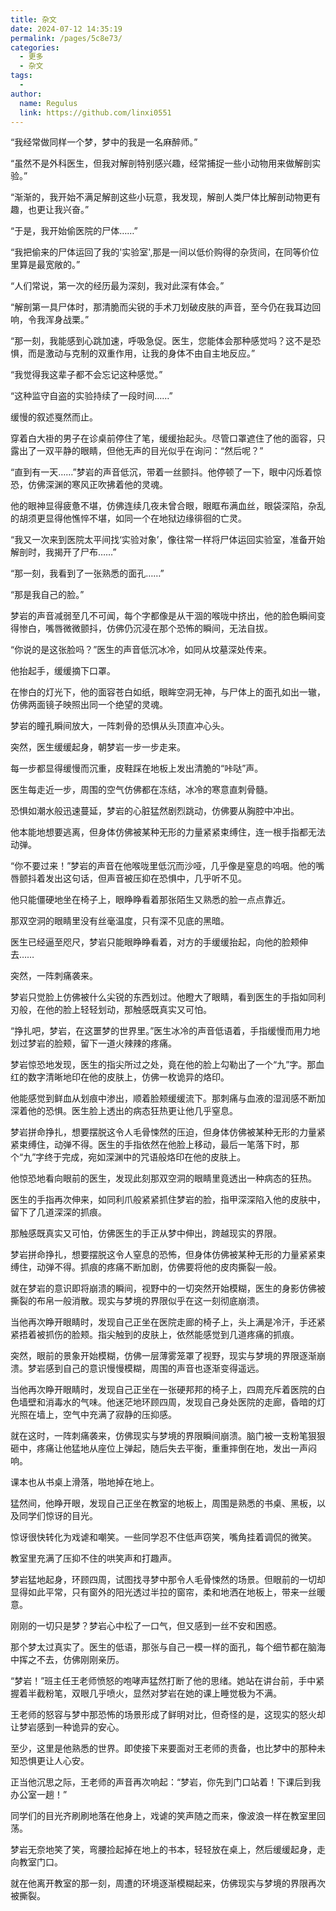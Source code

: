 ```yaml
---
title: 杂文
date: 2024-07-12 14:35:19
permalink: /pages/5c8e73/
categories:
  - 更多
  - 杂文
tags:
  - 
author: 
  name: Regulus
  link: https://github.com/linxi0551
---
```

“我经常做同样一个梦，梦中的我是一名麻醉师。”

“虽然不是外科医生，但我对解剖特别感兴趣，经常捕捉一些小动物用来做解剖实验。”

“渐渐的，我开始不满足解剖这些小玩意，我发现，解剖人类尸体比解剖动物更有趣，也更让我兴奋。”

“于是，我开始偷医院的尸体……”

“我把偷来的尸体运回了我的'实验室',那是一间以低价购得的杂货间，在同等价位里算是最宽敞的。”

“人们常说，第一次的经历最为深刻，我对此深有体会。”

“解剖第一具尸体时，那清脆而尖锐的手术刀划破皮肤的声音，至今仍在我耳边回响，令我浑身战栗。”

“那一刻，我能感到心跳加速，呼吸急促。医生，您能体会那种感觉吗？这不是恐惧，而是激动与克制的双重作用，让我的身体不由自主地反应。”

“我觉得我这辈子都不会忘记这种感觉。”

“这种监守自盗的实验持续了一段时间……”

缓慢的叙述戛然而止。

穿着白大褂的男子在诊桌前停住了笔，缓缓抬起头。尽管口罩遮住了他的面容，只露出了一双平静的眼睛，但他无声的目光似乎在询问：“然后呢？”

“直到有一天……”梦岩的声音低沉，带着一丝颤抖。他停顿了一下，眼中闪烁着惊恐，仿佛深渊的寒风正吹拂着他的灵魂。

他的眼神显得疲惫不堪，仿佛连续几夜未曾合眼，眼眶布满血丝，眼袋深陷，杂乱的胡须更显得他憔悴不堪，如同一个在地狱边缘徘徊的亡灵。

“我又一次来到医院太平间找‘实验对象’，像往常一样将尸体运回实验室，准备开始解剖时，我揭开了尸布……”

“那一刻，我看到了一张熟悉的面孔……”

“那是我自己的脸。”

梦岩的声音减弱至几不可闻，每个字都像是从干涸的喉咙中挤出，他的脸色瞬间变得惨白，嘴唇微微颤抖，仿佛仍沉浸在那个恐怖的瞬间，无法自拔。

“你说的是这张脸吗？”医生的声音低沉冰冷，如同从坟墓深处传来。

他抬起手，缓缓摘下口罩。

在惨白的灯光下，他的面容苍白如纸，眼眸空洞无神，与尸体上的面孔如出一辙，仿佛两面镜子映照出同一个绝望的灵魂。

梦岩的瞳孔瞬间放大，一阵刺骨的恐惧从头顶直冲心头。

突然，医生缓缓起身，朝梦岩一步一步走来。

每一步都显得缓慢而沉重，皮鞋踩在地板上发出清脆的“咔哒”声。

医生每走近一步，周围的空气仿佛都在冻结，冰冷的寒意直刺骨髓。

恐惧如潮水般迅速蔓延，梦岩的心脏猛然剧烈跳动，仿佛要从胸腔中冲出。

他本能地想要逃离，但身体仿佛被某种无形的力量紧紧束缚住，连一根手指都无法动弹。

“你不要过来！”梦岩的声音在他喉咙里低沉而沙哑，几乎像是窒息的呜咽。他的嘴唇颤抖着发出这句话，但声音被压抑在恐惧中，几乎听不见。

他只能僵硬地坐在椅子上，眼睁睁看着那张陌生又熟悉的脸一点点靠近。

那双空洞的眼睛里没有丝毫温度，只有深不见底的黑暗。

医生已经逼至咫尺，梦岩只能眼睁睁看着，对方的手缓缓抬起，向他的脸颊伸去……

突然，一阵刺痛袭来。

梦岩只觉脸上仿佛被什么尖锐的东西划过。他瞪大了眼睛，看到医生的手指如同利刃般，在他的脸上轻轻划动，那触感既真实又可怕。

“挣扎吧，梦岩，在这噩梦的世界里。”医生冰冷的声音低语着，手指缓慢而用力地划过梦岩的脸颊，留下一道火辣辣的疼痛。

梦岩惊恐地发现，医生的指尖所过之处，竟在他的脸上勾勒出了一个“九”字。那血红的数字清晰地印在他的皮肤上，仿佛一枚诡异的烙印。

他能感觉到鲜血从划痕中渗出，顺着脸颊缓缓流下。那刺痛与血液的湿润感不断加深着他的恐惧。医生脸上透出的病态狂热更让他几乎窒息。

梦岩拼命挣扎，想要摆脱这令人毛骨悚然的压迫，但身体仿佛被某种无形的力量紧紧束缚住，动弹不得。医生的手指依然在他脸上移动，最后一笔落下时，那个“九”字终于完成，宛如深渊中的咒语般烙印在他的皮肤上。

他惊恐地看向眼前的医生，发现此刻那双空洞的眼睛里竟透出一种病态的狂热。

医生的手指再次伸来，如同利爪般紧紧抓住梦岩的脸，指甲深深陷入他的皮肤中，留下了几道深深的抓痕。

那触感既真实又可怕，仿佛医生的手正从梦中伸出，跨越现实的界限。

梦岩拼命挣扎，想要摆脱这令人窒息的恐怖，但身体仿佛被某种无形的力量紧紧束缚住，动弹不得。抓痕的疼痛不断加剧，仿佛要将他的皮肉撕裂一般。

就在梦岩的意识即将崩溃的瞬间，视野中的一切突然开始模糊，医生的身影仿佛被撕裂的布帛一般消散。现实与梦境的界限似乎在这一刻彻底崩溃。

当他再次睁开眼睛时，发现自己正坐在医院走廊的椅子上，头上满是冷汗，手还紧紧捂着被抓伤的脸颊。指尖触到的皮肤上，依然能感觉到几道疼痛的抓痕。

突然，眼前的景象开始模糊，仿佛一层薄雾笼罩了视野，现实与梦境的界限逐渐崩溃。梦岩感到自己的意识慢慢模糊，周围的声音也逐渐变得遥远。

当他再次睁开眼睛时，发现自己正坐在一张硬邦邦的椅子上，四周充斥着医院的白色墙壁和消毒水的气味。他迷茫地环顾四周，发现自己身处医院的走廊，昏暗的灯光照在墙上，空气中充满了寂静的压抑感。


就在这时，一阵刺痛袭来，仿佛现实与梦境的界限瞬间崩溃。脑门被一支粉笔狠狠砸中，疼痛让他猛地从座位上弹起，随后失去平衡，重重摔倒在地，发出一声闷响。

课本也从书桌上滑落，啪地掉在地上。

猛然间，他睁开眼，发现自己正坐在教室的地板上，周围是熟悉的书桌、黑板，以及同学们惊讶的目光。

惊讶很快转化为戏谑和嘲笑。一些同学忍不住低声窃笑，嘴角挂着调侃的微笑。

教室里充满了压抑不住的哄笑声和打趣声。

梦岩猛地起身，环顾四周，试图找寻梦中那令人毛骨悚然的场景。但眼前的一切却显得如此平常，只有窗外的阳光透过半拉的窗帘，柔和地洒在地板上，带来一丝暖意。

刚刚的一切只是梦？梦岩心中松了一口气，但又感到一丝不安和困惑。

那个梦太过真实了。医生的低语，那张与自己一模一样的面孔，每个细节都在脑海中挥之不去，仿佛刚刚亲历。

“梦岩！”班主任王老师愤怒的咆哮声猛然打断了他的思绪。她站在讲台前，手中紧握着半截粉笔，双眼几乎喷火，显然对梦岩在她的课上睡觉极为不满。

王老师的怒容与梦中那恐怖的场景形成了鲜明对比，但奇怪的是，这现实的怒火却让梦岩感到一种诡异的安心。

至少，这里是他熟悉的世界。即使接下来要面对王老师的责备，也比梦中的那种未知恐惧更让人心安。

正当他沉思之际，王老师的声音再次响起：“梦岩，你先到门口站着！下课后到我办公室一趟！”

同学们的目光齐刷刷地落在他身上，戏谑的笑声随之而来，像波浪一样在教室里回荡。

梦岩无奈地笑了笑，弯腰捡起掉在地上的书本，轻轻放在桌上，然后缓缓起身，走向教室门口。

就在他离开教室的那一刻，周遭的环境逐渐模糊起来，仿佛现实与梦境的界限再次被撕裂。






